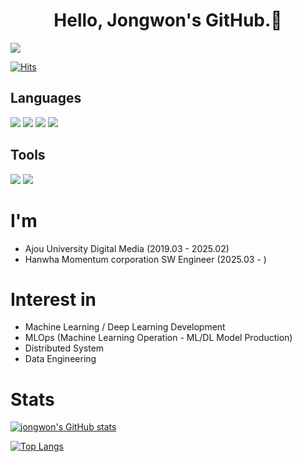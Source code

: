 # <center>Hello, Jongwon's GitHub.👋</center> 

<img src="https://capsule-render.vercel.app/api?type=waving&color=auto&height=200&section=header&text=jjongGithub&fontSize=40">

[![Hits](https://hits.seeyoufarm.com/api/count/incr/badge.svg?url=https%3A%2F%2Fgithub.com%2Fjjongdals%2Fhit-counter&count_bg=%2379C83D&title_bg=%23555555&icon=&icon_color=%23E7E7E7&title=hits&edge_flat=false)](https://hits.seeyoufarm.com)
## Languages
<div>
<img src="https://img.shields.io/badge/Python-3776AB?style=flat-square&logo=Python&logoColor=white">
<img src="https://img.shields.io/badge/mysql-4479A1?style=flat-square&logo=mysql&logoColor=white">
<img src="https://img.shields.io/badge/C-00599C?style=flat-square&logo=c&logoColor=white">
<img src="https://img.shields.io/badge/Java-ED8B00?style=flat-square&logo=openjdk&logoColor=white">
</div>
  
## Tools
<div>
<img src="https://img.shields.io/badge/Docker-2496ED?style=flat-square&logo=Docker&logoColor=white">
<img src="https://img.shields.io/badge/github-181717?style=flat-square&logo=github&logoColor=white">
</div>


# I'm
* Ajou University Digital Media (2019.03 - 2025.02)
* Hanwha Momentum corporation SW Engineer (2025.03 - )
  
# Interest in
* Machine Learning / Deep Learning Development
* MLOps (Machine Learning Operation - ML/DL Model Production)
* Distributed System
* Data Engineering

# Stats

[![jongwon's GitHub stats](https://github-readme-stats.vercel.app/api?username=jjongdals)](https://github.com/jjongdals/github-readme-stats)


[![Top Langs](https://github-readme-stats.vercel.app/api/top-langs/?username=jjongdals&layout=compact)](https://github.com/jjongdals/github-readme-stats)
